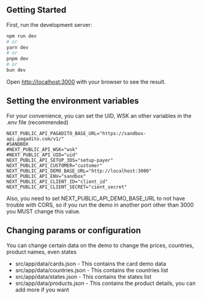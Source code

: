 ## Getting Started

First, run the development server:

```bash
npm run dev
# or
yarn dev
# or
pnpm dev
# or
bun dev
```

Open [http://localhost:3000](http://localhost:3000) with your browser to see the result.

## Setting the environment variables

For your convenience, you can set the UID, WSK an other variables in the .env file (recommended)

```
NEXT_PUBLIC_API_PAGADITO_BASE_URL="https://sandbox-api.pagadito.com/v1/"
#SANDBOX
#NEXT_PUBLIC_API_WSK="wsk"
#NEXT_PUBLIC_API_UID="uid"
NEXT_PUBLIC_API_SETUP_3DS="setup-payer"
NEXT_PUBLIC_API_CUSTOMER="customer"
NEXT_PUBLIC_API_DEMO_BASE_URL="http://localhost:3000"
NEXT_PUBLIC_API_ENV="sandbox"
NEXT_PUBLIC_API_CLIENT_ID="client_id"
NEXT_PUBLIC_API_CLIENT_SECRET="cient_secret"
```

Also, you need to set NEXT_PUBLIC_API_DEMO_BASE_URL to not have trouble with CORS, so if you run the demo in another port other than 3000 you MUST change this value.

## Changing params or configuration

You can change certain data on the demo to change the prices, countries, product names, even states

* src/app/data/cards.json - This contains the card demo data
* src/app/data/countries.json - This contains the countries list
* src/app/data/states.json - This contains the states list
* src/app/data/products.json - This contains the product details, you can add more if you want
